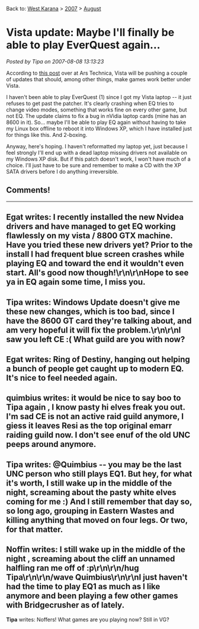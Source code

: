 Back to: [West Karana](/posts/westkarana.md) > [2007](/posts/2007/westkarana.md) > [August](./westkarana.md)
# Vista update: Maybe I'll finally be able to play EverQuest again...

*Posted by Tipa on 2007-08-08 13:13:23*

According to [this post](http://arstechnica.com/news.ars/post/20070807-vista-performance-and-compatibility-packs-released.html) over at Ars Technica, Vista will be pushing a couple of updates that should, among other things, make games work better under Vista.

I haven't been able to play EverQuest (1) since I got my Vista laptop -- it just refuses to get past the patcher. It's clearly crashing when EQ tries to change video modes, something that works fine on every other game, but not EQ. The update claims to fix a bug in nVidia laptop cards (mine has an 8600 in it). So... maybe I'll be able to play EQ again without having to take my Linux box offline to reboot it into Windows XP, which I have installed just for things like this. And 2-boxing.

Anyway, here's hoping. I haven't reformatted my laptop yet, just because I feel strongly I'll end up with a dead laptop missing drivers not available on my Windows XP disk. But if this patch doesn't work, I won't have much of a choice. I'll just have to be sure and remember to make a CD with the XP SATA drivers before I do anything irreversible.
## Comments!
---
**Egat** writes: I recently installed the new Nvidea drivers and have managed to get EQ working flawlessly on my vista / 8800 GTX machine.  Have you tried these new drivers yet?  Prior to the install I had frequent blue screen crashes while playing EQ and toward the end it wouldn't even start.  All's good now though!\r\n\r\nHope to see ya in EQ again some time, I miss you.
---
**Tipa** writes: Windows Update doesn't give me these new changes, which is too bad, since I have the 8600 GT card they're talking about, and am very hopeful it will fix the problem.\r\n\r\nI saw you left CE :( What guild are you with now?
---
**Egat** writes: Ring of Destiny, hanging out helping a bunch of people get caught up to modern EQ.  It's nice to feel needed again.
---
**quimbius** writes: it would be nice to say boo to Tipa again , I know pasty hi elves  freak you out. I'm sad CE is not an active raid  guild anymore, I giess it leaves Resi as the top original emarr raiding  guild now.  I don't see enuf of the old UNC peeps around anymore.
---
**Tipa** writes: @Quimbius -- you may be the last UNC person who still plays EQ1. But hey, for what it's worth, I still wake up in the middle of the night, screaming about the pasty white elves coming for me :) And I still remember that day so, so long ago, grouping in Eastern Wastes and killing anything that moved on four legs. Or two, for that matter.
---
**Noffin** writes: I still wake up in the middle of the night , screaming about the cliff an unnamed halfling ran me off of   :p\r\n\r\n/hug Tipa\r\n\r\n/wave Quimbius\r\n\r\nI just haven't had the time to play EQ1 as much as I like anymore and been playing a few other games with Bridgecrusher as of lately.
---
**Tipa** writes: Noffers! What games are you playing now? Still in VG?
